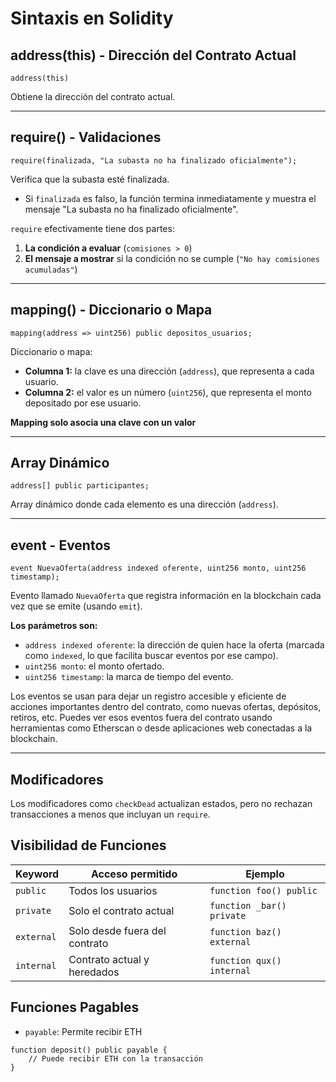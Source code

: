 # Sintaxis en Solidity

## address(this) - Dirección del Contrato Actual

```solidity
address(this)
```
Obtiene la dirección del contrato actual.

---

## require() - Validaciones

```solidity
require(finalizada, "La subasta no ha finalizado oficialmente");
```

Verifica que la subasta esté finalizada.
- Si `finalizada` es falso, la función termina inmediatamente y muestra el mensaje "La subasta no ha finalizado oficialmente".

`require` efectivamente tiene dos partes:
1. **La condición a evaluar** (`comisiones > 0`)
2. **El mensaje a mostrar** si la condición no se cumple (`"No hay comisiones acumuladas"`)

---

## mapping() - Diccionario o Mapa

```solidity
mapping(address => uint256) public depositos_usuarios;
```

Diccionario o mapa:
- **Columna 1:** la clave es una dirección (`address`), que representa a cada usuario.
- **Columna 2:** el valor es un número (`uint256`), que representa el monto depositado por ese usuario.

**Mapping solo asocia una clave con un valor**

---

## Array Dinámico

```solidity
address[] public participantes;
```

Array dinámico donde cada elemento es una dirección (`address`).

---

## event - Eventos

```solidity
event NuevaOferta(address indexed oferente, uint256 monto, uint256 timestamp);
```

Evento llamado `NuevaOferta` que registra información en la blockchain cada vez que se emite (usando `emit`).

**Los parámetros son:**
- `address indexed oferente`: la dirección de quien hace la oferta (marcada como `indexed`, lo que facilita buscar eventos por ese campo).
- `uint256 monto`: el monto ofertado.
- `uint256 timestamp`: la marca de tiempo del evento.

Los eventos se usan para dejar un registro accesible y eficiente de acciones importantes dentro del contrato, como nuevas ofertas, depósitos, retiros, etc. Puedes ver esos eventos fuera del contrato usando herramientas como Etherscan o desde aplicaciones web conectadas a la blockchain.

---

## Modificadores

Los modificadores como `checkDead` actualizan estados, pero no rechazan transacciones a menos que incluyan un `require`.


## Visibilidad de Funciones
| Keyword    | Acceso permitido                          | Ejemplo                     |
|------------|------------------------------------------|-----------------------------|
| `public`   | Todos los usuarios                       | `function foo() public`     |
| `private`  | Solo el contrato actual                  | `function _bar() private`   |
| `external` | Solo desde fuera del contrato            | `function baz() external`   |
| `internal` | Contrato actual y heredados              | `function qux() internal`   |

## Funciones Pagables
- `payable`: Permite recibir ETH
```solidity
function deposit() public payable {
    // Puede recibir ETH con la transacción
}
